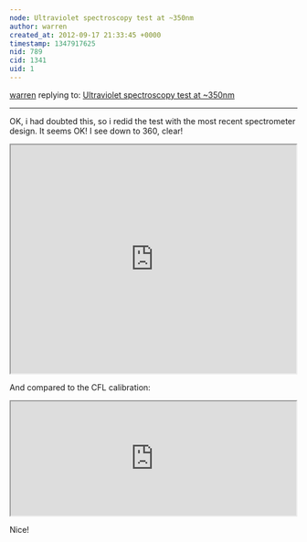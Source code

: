 ```yaml
---
node: Ultraviolet spectroscopy test at ~350nm
author: warren
created_at: 2012-09-17 21:33:45 +0000
timestamp: 1347917625
nid: 789
cid: 1341
uid: 1
---
```




[warren](../profile/warren) replying to: [Ultraviolet spectroscopy test at ~350nm](../notes/warren/2-14-2012/ultraviolet-spectroscopy-testing)

----
OK, i had doubted this, so i redid the test with the most recent spectrometer design. It seems OK! I see down to 360, clear!

<iframe width='500px' height='400px' border='0' src='https://spectralworkbench.org/spectra/embed/709'></iframe>

And compared to the CFL calibration:

<iframe width='500px' height='200px' border='0' src='https://spectralworkbench.org/sets/embed/33'></iframe>

Nice!
